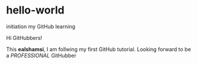 # hello-world
initiation my GitHub learning

Hi GitHubbers!

This **ealshamsi**, I am follwing my first GitHub tutorial.
Looking forward to be a *PROFESSIONAL* GitHubber
